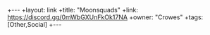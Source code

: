 +---
 +layout: link
 +title: "Moonsquads"
 +link: https://discord.gg/0mWbGXUnFkOk17NA
 +owner: "Crowes"
 +tags: [Other,Social]
 +---
